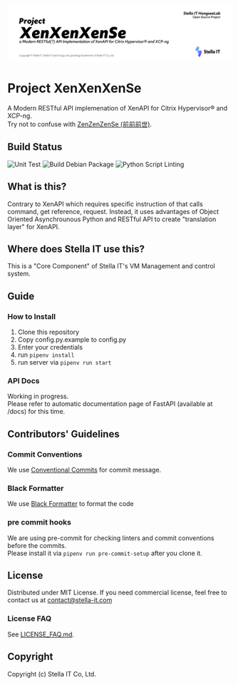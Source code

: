 ![XenXenXenSe Project banner](demonstration/banner.png)

# Project XenXenXenSe
A Modern RESTful API implemenation of XenAPI for Citrix Hypervisor® and XCP-ng.  
Try not to confuse with [ZenZenZenSe (前前前世)](https://en.wikipedia.org/wiki/Zenzenzense). 

## Build Status
![Unit Test](https://github.com/Stella-IT/XenXenXenSe/workflows/Unit%20Test/badge.svg)
![Build Debian Package](https://github.com/Stella-IT/XenXenXenSe/workflows/Build%20Debian%20Package/badge.svg)
![Python Script Linting](https://github.com/Stella-IT/XenXenXenSe/workflows/Python%20Script%20Linting/badge.svg)

## What is this?
Contrary to XenAPI which requires specific instruction of that calls command, get reference, request. Instead, it uses advantages of Object Oriented Asynchrounous Python and RESTful API to create "translation layer" for XenAPI.

## Where does Stella IT use this?
This is a "Core Component" of Stella IT's VM Management and control system.

## Guide
### How to Install
1. Clone this repository
2. Copy config.py.example to config.py
3. Enter your credentials
4. run `pipenv install`
5. run server via `pipenv run start`

### API Docs
Working in progress.  
Please refer to automatic documentation page of FastAPI (available at /docs) for this time.  

## Contributors' Guidelines
### Commit Conventions
We use [Conventional Commits](https://www.conventionalcommits.org/en/v1.0.0/) for commit message.

### Black Formatter
We use [Black Formatter](https://github.com/psf/black) to format the code

### pre commit hooks
We are using pre-commit for checking linters and commit conventions before the commits.  
Please install it via `pipenv run pre-commit-setup` after you clone it.

## License
Distributed under MIT License.
If you need commercial license, feel free to contact us at [contact@stella-it.com](mailto:contact@stella-it.com)  

### License FAQ
See [LICENSE_FAQ.md](LICENSE_FAQ.md).  

## Copyright
Copyright (c) Stella IT Co, Ltd.
